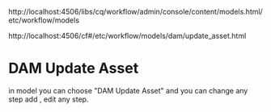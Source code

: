 http://localhost:4506/libs/cq/workflow/admin/console/content/models.html/etc/workflow/models

http://localhost:4506/cf#/etc/workflow/models/dam/update_asset.html

DAM Update Asset
=================
in model you can choose "DAM Update Asset" and you can change any step add , edit any step.

